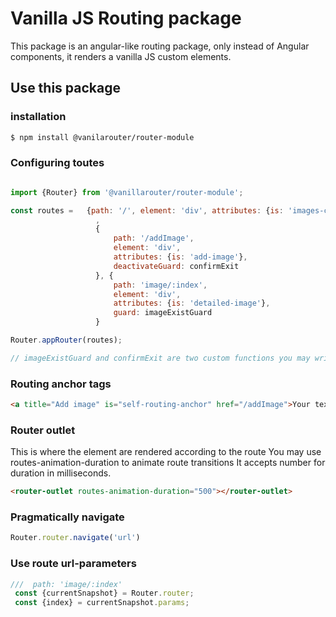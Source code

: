 # Vanilla JS Routing package

This package is an angular-like routing package, only instead of Angular components, 
it renders a vanilla JS custom elements.

## Use this package

### installation
```bash
$ npm install @vanilarouter/router-module
```

### Configuring toutes
```javascript

import {Router} from '@vanillarouter/router-module';

const routes =   {path: '/', element: 'div', attributes: {is: 'images-container'}}
                   ,
                   {
                       path: '/addImage',
                       element: 'div',
                       attributes: {is: 'add-image'},
                       deactivateGuard: confirmExit
                   }, {
                       path: 'image/:index',
                       element: 'div',
                       attributes: {is: 'detailed-image'},
                       guard: imageExistGuard
                   }

Router.appRouter(routes);

// imageExistGuard and confirmExit are two custom functions you may write for handling route guards 

```
### Routing anchor tags

```html
<a title="Add image" is="self-routing-anchor" href="/addImage">Your text or content</a>
```
### Router outlet
This is where the element are rendered according to the route
You may use routes-animation-duration to animate route transitions
It accepts number for duration in milliseconds.

```html
<router-outlet routes-animation-duration="500"></router-outlet>
```
### Pragmatically navigate

```javascript
Router.router.navigate('url')
```
### Use route url-parameters
```javascript
///  path: 'image/:index'
 const {currentSnapshot} = Router.router;
 const {index} = currentSnapshot.params;
```
